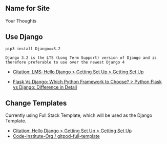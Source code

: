 ## Name for Site
Your Thoughts

## Use Django
```
pip3 install Django==3.2

Django 3.2 is the LTS (Long Term Support) version of Django and is therefore preferable to use over the newest Django 4
```
- [Citation: LMS: Hello Django > Getting Set Up > Getting Set Up](codeinstitute.net/)

- [Flask Vs Django: Which Python Framework to Choose? > Python Flask vs Django: Difference in Detail](https://www.interviewbit.com/blog/flask-vs-django/#:~:text=Django%20is%20a%20full%2Dstack,external%20libraries%20and%20minimalist%20features.)

## Change Templates
Currently using Full Stack Template, 
which will be used as the Django Template.
- [Citation: Hello Django > Getting Set Up > Getting Set Up](codeinstitute.net)
- [Code-Institute-Org / gitpod-full-template](https://github.com/Code-Institute-Org/gitpod-full-template)